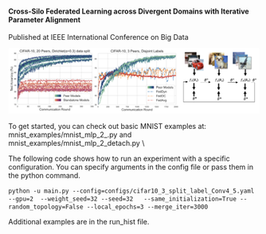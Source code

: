 
#### Cross-Silo Federated Learning across Divergent Domains with Iterative Parameter Alignment
Published at IEEE International Conference on Big Data

![alt text](teaser.png)


To get started, you can check out basic MNIST examples at: 
mnist_examples/mnist_mlp_2_.py and \
mnist_examples/mnist_mlp_2_detach.py \



The following code shows how to run an experiment with a specific configuration.  You can specify arguments in the config file or pass them in the python command.  

```
python -u main.py --config=configs/cifar10_3_split_label_Conv4_5.yaml --gpu=2  --weight_seed=32 --seed=32   --same_initialization=True --random_topology=False --local_epochs=3 --merge_iter=3000
```


Additional examples are in the run_hist file. 